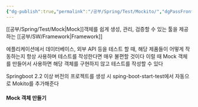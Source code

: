 ```yaml
---
{"dg-publish":true,"permalink":"/공부/Spring/Test/Mockito/","dgPassFrontmatter":true}
---
```


[[공부/Spring/Test/Mock\|Mock]]객체를 쉽게 생성, 관리, 검증할 수 있는 툴을 제공하는 [[공부/SW/Framework\|Framework]]

에플리케이션에서 데이터베이스, 외부 API 등을 테스트 할 때, 해당 제품들이 어떻게 작동하는지 항상 사용하며 테스트를 작성한다면 매우 불편할 것이다
이럴 때 Mock 객체를 만들어서 사용하면 해당 객체를 구현하지 않고 테스트를 작성할 수 있다

Springboot 2.2 이상 버전의 프로젝트를 생성 시 sping-boot-start-test에서 자동으로 Mokito를 추가해준다

#### Mock 객체 만들기
